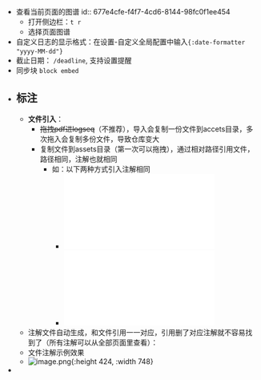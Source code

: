 - 查看当前页面的图谱
  id:: 677e4cfe-f4f7-4cd6-8144-98fc0f1ee454
	- 打开侧边栏：`t r`
	- 选择页面图谱
- 自定义日志的显示格式：在设置-自定义全局配置中输入`{:date-formatter "yyyy-MM-dd"}`
- 截止日期： `/deadline`, 支持设置提醒
- 同步块 `block embed`
- ## 标注
	- **文件引入**：
		- ~~拖拽pdf进logseq~~（不推荐），导入会复制一份文件到accets目录，多次拖入会复制多份文件，导致仓库变大
		- 复制文件到assets目录（第一次可以拖拽），通过相对路径引用文件，路径相同，注解也就相同
			- 如：以下两种方式引入注解相同
				- ![test.pdf](../assets/test_1736492436311_0.pdf)
				- ![hhh.pdf](../assets/test_1736492436311_0.pdf)
	- 注解文件自动生成，和文件引用一一对应，引用删了对应注解就不容易找到了（所有注解可以从全部页面里查看）：
	- 文件注解示例效果
	- ![image.png](../assets/image_1736418027657_0.png){:height 424, :width 748}
-
